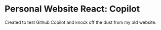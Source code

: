 # Personal Website React: Copilot

Created to test Github Copilot and knock off the dust from my old website.